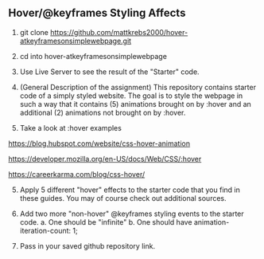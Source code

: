 ## Hover/@keyframes Styling Affects


1. git clone https://github.com/mattkrebs2000/hover-atkeyframesonsimplewebpage.git

2. cd into hover-atkeyframesonsimplewebpage

3. Use Live Server to see the result of the "Starter" code.

4. (General Description of the assignment) This repository contains starter code of a simply styled website.  The goal is to style the webpage in such a way that it contains (5) animations brought on by :hover and an additional (2) animations not brought on by :hover. 

4. Take a look at :hover examples

https://blog.hubspot.com/website/css-hover-animation

https://developer.mozilla.org/en-US/docs/Web/CSS/:hover

https://careerkarma.com/blog/css-hover/

5. Apply 5 different "hover" effects to the starter code that you find in these guides. You may of course check out additional sources.  

6. Add two more "non-hover" @keyframes styling events to the starter code. 
    a. One should be "infinite"
    b. One should have animation-iteration-count: 1;

6. Pass in your saved github repository link. 
